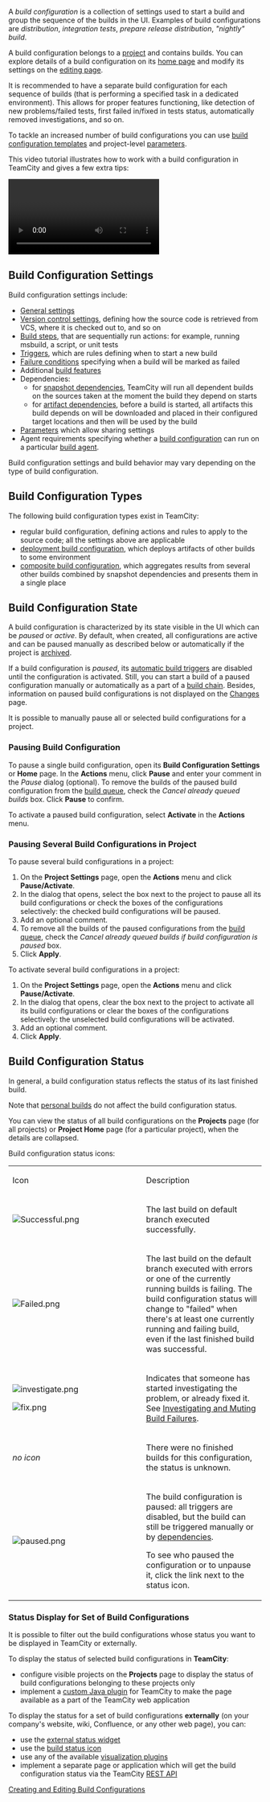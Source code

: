 [//]: # (title: Build Configuration)
[//]: # (auxiliary-id: Build Configuration)

A _build configuration_ is a collection of settings used to start a build and group the sequence of the builds in the UI. Examples of build configurations are _distribution_, _integration tests_, _prepare release distribution_, _"nightly" build_.

A build configuration belongs to a [project](project.md) and contains builds. You can explore details of a build configuration on its [home page](viewing-build-configuration-details.md) and modify its settings on the [editing page](creating-and-editing-build-configurations.md).

It is recommended to have a separate build configuration for each sequence of builds (that is performing a specified task in a dedicated environment). This allows for proper features functioning, like detection of new problems/failed tests, first failed in/fixed in tests status, automatically removed investigations, and so on.

To tackle an increased number of build configurations you can use [build configuration templates](build-configuration-template.md) and project-level [parameters](configuring-build-parameters.md).

This video tutorial illustrates how to work with a build configuration in TeamCity and gives a few extra tips:

<video href="fttWwJG7C38"
       title="Improving your first build configuration"/>

## Build Configuration Settings

Build configuration settings include:
* [General settings](configuring-general-settings.md)
* [Version control settings](vcs-root.md), defining how the source code is retrieved from VCS, where it is checked out to, and so on
* [Build steps](configuring-build-steps.md), that are sequentially run actions: for example, running msbuild, a script, or unit tests
* [Triggers](configuring-build-triggers.md), which are rules defining when to start a new build
* [Failure conditions](build-failure-conditions.md) specifying when a build will be marked as failed
* Additional [build features](adding-build-features.md)
* Dependencies:  
    * for [snapshot dependencies](snapshot-dependencies.md), TeamCity will run all dependent builds on the sources taken at the moment the build they depend on starts
    * for [artifact dependencies](artifact-dependencies.md), before a build is started, all artifacts this build depends on will be downloaded and placed in their configured target locations and then will be used by the build
* [Parameters](configuring-build-parameters.md) which allow sharing settings
* Agent requirements specifying whether a [build configuration](build-configuration.md) can run on a particular [build agent](build-agent.md).

<note>

Build configuration settings and build behavior may vary depending on the type of build configuration.
</note>

## Build Configuration Types

The following build configuration types exist in TeamCity:

* regular build configuration, defining actions and rules to apply to the source code; all the settings above are applicable
* [deployment build configuration](deployment-build-configuration.md), which deploys artifacts of other builds to some environment
* [composite build configuration](composite-build-configuration.md), which aggregates results from several other builds combined by snapshot dependencies and presents them in a single place

## Build Configuration State

A build configuration is characterized by its state visible in the UI which can be _paused_ or _active_. By default, when created, all configurations are active and can be paused manually as described below or automatically if the project is [archived](archiving-projects.md).

If a build configuration is _paused_, its [automatic build triggers](configuring-build-triggers.md) are disabled until the configuration is activated. Still, you can start a build of a paused configuration manually or automatically as a part of a [build chain](build-chain.md). Besides, information on paused build configurations is not displayed on the [Changes](viewing-your-changes.md) page.

It is possible to manually pause all or selected build configurations for a project.

### Pausing Build Configuration

To pause a single build configuration, open its __Build Configuration Settings__ or __Home__ page. In the __Actions__ menu, click __Pause__ and enter your comment in the _Pause_ dialog (optional). To remove the builds of the paused build configuration from the [build queue](build-queue.md), check the _Cancel already queued builds_ box. Click __Pause__ to confirm.

To activate a paused build configuration, select __Activate__ in the __Actions__ menu.

### Pausing Several Build Configurations in Project

To pause several build configurations in a project:
1. On the __Project Settings__ page, open the __Actions__ menu and click __Pause/Activate__.
2. In the dialog that opens, select the box next to the project to pause all its build configurations or check the boxes of the configurations selectively: the checked build configurations will be paused.
3. Add an optional comment.
4. To remove all the builds of the paused configurations from the [build queue](build-queue.md), check the _Cancel already queued builds if build configuration is paused_ box.
5. Click __Apply__. 

To activate several build configurations in a project:

1. On the __Project Settings__ page, open the __Actions__ menu and click __Pause/Activate__.
2. In the dialog that opens, clear the box next to the project to activate all its build configurations or clear the boxes of the configurations selectively: the unselected build configurations will be activated.
3. Add an optional comment.
4. Click __Apply__. 

## Build Configuration Status

In general, a build configuration status reflects the status of its last finished build.

Note that [personal builds](personal-build.md) do not affect the build configuration status.

You can view the status of all build configurations on the __Projects__ page (for all projects) or __Project Home__ page (for a particular project), when the details are collapsed.

Build configuration status icons:

<table><tr>

<td width="250">

Icon


</td>

<td>

Description


</td></tr><tr>

<td>

![Successful.png](Successful.png)


</td>

<td>

The last build on default branch executed successfully.


</td></tr><tr>

<td>

![Failed.png](Failed.png)


</td>

<td>

The last build on the default branch executed with errors or one of the currently running builds is failing. The build configuration status will change to "failed" when there's at least one currently running and failing build, even if the last finished build was successful.


</td></tr><tr>

<td>

![investigate.png](investigate.png)

![fix.png](fix.png)

</td>

<td>

Indicates that someone has started investigating the problem, or already fixed it. See [Investigating and Muting Build Failures](investigating-and-muting-build-failures.md).


</td></tr><tr>

<td>

_no icon_


</td>

<td>

There were no finished builds for this configuration, the status is unknown.

</td></tr><tr>

<td>

![paused.png](paused.png)

</td>

<td>

The build configuration is paused: all triggers are disabled, but the build can still be triggered manually or by [dependencies](configuring-dependencies.md).

To see who paused the configuration or to unpause it, click the link next to the status icon.

</td></tr></table>

### Status Display for Set of Build Configurations

It is possible to filter out the build configurations whose status you want to be displayed in TeamCity or externally.

To display the status of selected build configurations in __TeamCity__:
* configure visible projects on the __Projects__ page to display the status of build configurations belonging to these projects only
* implement a [custom Java plugin](https://confluence.jetbrains.com/display/TCD18/Developing+TeamCity+Plugins) for TeamCity to make the page available as a part of  the TeamCity web application

To display the status for a set of build configurations __externally__ (on your company's website, wiki, Confluence, or any other web page), you can:
* use the [external status widget](configuring-general-settings.md#HTML+Status+Widget)
* use the [build status icon](https://www.jetbrains.com/help/teamcity/rest/get-build-status-icon.html)
* use any of the available [visualization plugins](https://plugins.jetbrains.com/search?products=teamcity&tags=Notification%2FVisualizers)
* implement a separate page or application which will get the build configuration status via the TeamCity [REST API](https://www.jetbrains.com/help/teamcity/rest/teamcity-rest-api-documentation.html)

<seealso>
        <category ref="admin-guide">
            <a href="creating-and-editing-build-configurations.md">Creating and Editing Build Configurations</a>
        </category>
</seealso>
